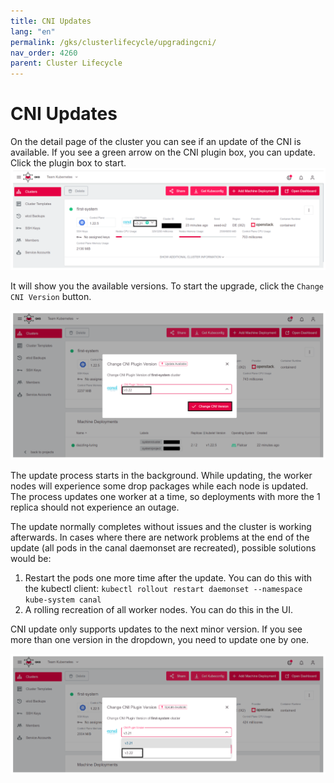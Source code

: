 ```yaml
---
title: CNI Updates
lang: "en"
permalink: /gks/clusterlifecycle/upgradingcni/
nav_order: 4260
parent: Cluster Lifecycle
---
```


# CNI Updates

On the detail page of the cluster you can see if an update of the CNI is available.
If you see a green arrow on the CNI plugin box, you can update. Click the plugin box to start.
![Step 1](../images/CNIUpd01.png)

It will show you the available versions. To start the upgrade, click the `Change CNI Version` button.

![Step 2](../images/CNIUpd02.png)

The update process starts in the background. While updating, the worker nodes will experience some drop packages while each node is updated.
The process updates one worker at a time, so deployments with more the 1 replica should not experience an outage.

The update normally completes without issues and the cluster is working afterwards.
In cases where there are network problems at the end of the update (all pods in the canal daemonset are recreated), possible solutions would be:

1. Restart the pods one more time after the update. You can do this with the kubectl client: `kubectl rollout restart daemonset --namespace kube-system canal`
2. A rolling recreation of all worker nodes. You can do this in the UI.

CNI update only supports updates to the next minor version. If you see more than one version in the dropdown, you need to update one by one.

![Step 3](../images/CNIUpd03.png)
